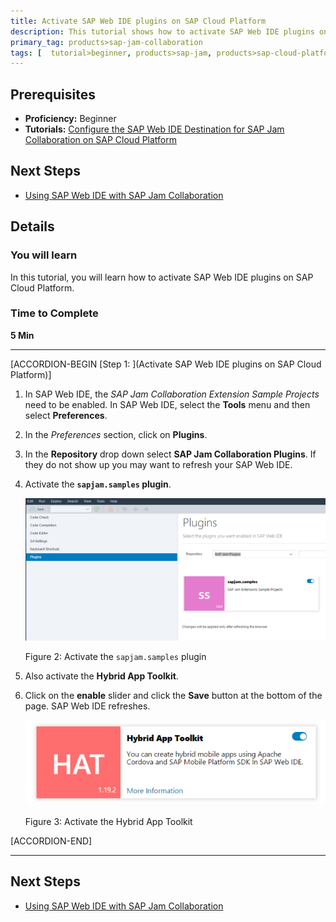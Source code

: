 ```yaml
---
title: Activate SAP Web IDE plugins on SAP Cloud Platform
description: This tutorial shows how to activate SAP Web IDE plugins on SAP Cloud Platform.
primary_tag: products>sap-jam-collaboration
tags: [  tutorial>beginner, products>sap-jam, products>sap-cloud-platform, topic>cloud ]
---
```


## Prerequisites  
 - **Proficiency:** Beginner
 - **Tutorials:** [Configure the SAP Web IDE Destination for SAP Jam Collaboration on SAP Cloud Platform](https://www.sap.com/developer/tutorials/jam-cloud-webide-destination-configure.html)

## Next Steps
- [Using SAP Web IDE with SAP Jam Collaboration](https://www.sap.com/developer/tutorials/jam-cloud-ui5-sample-build-project.html)

## Details
### You will learn  
In this tutorial, you will learn how to activate SAP Web IDE plugins on SAP Cloud Platform.

### Time to Complete
**5 Min**

---

[ACCORDION-BEGIN [Step 1: ](Activate SAP Web IDE plugins on SAP Cloud Platform)]

1.  In SAP Web IDE, the _SAP Jam Collaboration Extension Sample Projects_ need to be enabled. In SAP Web IDE, select the **Tools** menu and then select **Preferences**.
2.  In the _Preferences_ section, click on **Plugins**.
3.  In the **Repository** drop down select **SAP Jam Collaboration Plugins**. If they do not show up you may want to refresh your SAP Web IDE.
4.  Activate the **`sapjam.samples` plugin**.

    ![Activate the sapjam.samples plugin page](loio3061dc55d42c4efb8c522eaaec92492f_HiRes.png)

    Figure 2: Activate the `sapjam.samples` plugin
5.  Also activate the **Hybrid App Toolkit**.
6.  Click on the **enable** slider and click the **Save** button at the bottom of the page. SAP Web IDE refreshes.

    ![Activate the Hybrid App Toolkit page](loio81661760f7b34e5f852d5b8c4caa1fef_HiRes.png)

    Figure 3: Activate the Hybrid App Toolkit


[ACCORDION-END]

---

## Next Steps
- [Using SAP Web IDE with SAP Jam Collaboration](https://www.sap.com/developer/tutorials/jam-cloud-ui5-sample-build-project.html)
